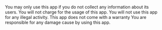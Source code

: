 You may only use this app if you do not collect any information about its users.
You will not charge for the usage of this app.
You will not use this app for any illegal activity.
This app does not come with a warranty
You are responsible for any damage cause by using this app.
